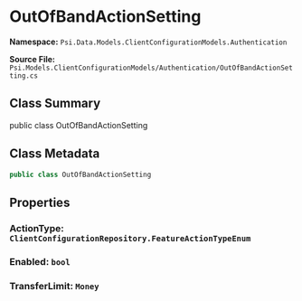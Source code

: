 # OutOfBandActionSetting

**Namespace:** `Psi.Data.Models.ClientConfigurationModels.Authentication`

**Source File:** `Psi.Models.ClientConfigurationModels/Authentication/OutOfBandActionSetting.cs`

## Class Summary

public class OutOfBandActionSetting

## Class Metadata

```typescript
public class OutOfBandActionSetting
```

## Properties

### ActionType: `ClientConfigurationRepository.FeatureActionTypeEnum`

### Enabled: `bool`

### TransferLimit: `Money`
